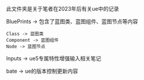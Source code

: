 此文件夹是关于笔者在2023年后有关ue中的记录

BluePrints -> 包含了蓝图类、蓝图组件、蓝图节点等内容

    Class -> 蓝图类
    Component -> 蓝图组件
    Node -> 蓝图节点
    
Inputs -> ue5专属特性增强输入相关笔记

bate -> ue的版本控制更新内容